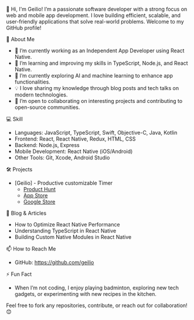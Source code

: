 👋 Hi, I'm Geilio!
I’m a passionate software developer with a strong focus on web and mobile app development. I love building efficient, scalable, and user-friendly applications that solve real-world problems. Welcome to my GitHub profile!

🚀 About Me
- 💼 I’m currently working as an Independent App Developer using React Native.
- 🧠 I’m learning and improving my skills in TypeScript, Node.js, and React Native.
- 🌱 I’m currently exploring AI and machine learning to enhance app functionalities.
- 💡 I love sharing my knowledge through blog posts and tech talks on modern technologies.
- 👯 I’m open to collaborating on interesting projects and contributing to open-source communities.

💻 Skill 
- Languages: JavaScript, TypeScript, Swift, Objective-C, Java, Kotlin
- Frontend: React, React Native, Redux, HTML, CSS
- Backend: Node.js, Express
- Mobile Development: React Native (iOS/Android)
- Other Tools: Git, Xcode, Android Studio

🛠️ Projects
- [Geilio] - Productive customizable Timer
  - [Product Hunt](https://www.producthunt.com/products/geilio-timer#geilio-timer)
  - [App Store](https://apps.apple.com/lt/app/geilio-timer/id6446805524)
  - [Google Store](https://play.google.com/store/apps/details?id=com.geilio.android.timer&hl=en_AU)

📝 Blog & Articles
- How to Optimize React Native Performance
- Understanding TypeScript in React Native
- Building Custom Native Modules in React Native

📫 How to Reach Me
- GitHub: https://github.com/geilio

⚡ Fun Fact
- When I’m not coding, I enjoy playing badminton, exploring new tech gadgets, or experimenting with new recipes in the kitchen.

Feel free to fork any repositories, contribute, or reach out for collaboration! 😊
